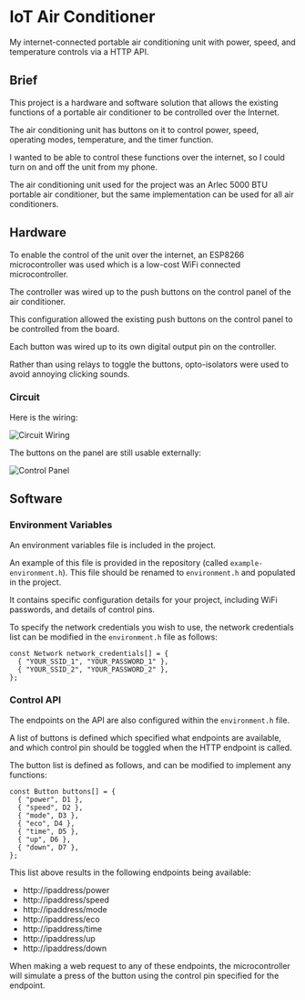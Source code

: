# IoT Air Conditioner
My internet-connected portable air conditioning unit with power, speed, and temperature controls via a HTTP API.

## Brief
This project is a hardware and software solution that allows the existing functions of a portable air conditioner to be controlled over the Internet.

The air conditioning unit has buttons on it to control power, speed, operating modes, temperature, and the timer function.

I wanted to be able to control these functions over the internet, so I could turn on and off the unit from my phone.

The air conditioning unit used for the project was an Arlec 5000 BTU portable air conditioner, but the same implementation can be used for all air conditioners.

## Hardware
To enable the control of the unit over the internet, an ESP8266 microcontroller was used which is a low-cost WiFi connected microcontroller.

The controller was wired up to the push buttons on the control panel of the air conditioner.

This configuration allowed the existing push buttons on the control panel to be controlled from the board.

Each button was wired up to its own digital output pin on the controller.

Rather than using relays to toggle the buttons, opto-isolators were used to avoid annoying clicking sounds.

### Circuit
Here is the wiring:

![Circuit Wiring](https://bespoke.dev/assets/images/projects/iot-air-con/1.png)

The buttons on the panel are still usable externally:

![Control Panel](https://bespoke.dev/assets/images/projects/iot-air-con/4.png)

## Software
### Environment Variables
An environment variables file is included in the project.

An example of this file is provided in the repository (called `example-environment.h`).
This file should be renamed to `environment.h` and populated in the project.

It contains specific configuration details for your project, including WiFi passwords, and details of control pins.

To specify the network credentials you wish to use, the network credentials list can be modified in the `environment.h` file as follows:

```
const Network network_credentials[] = {
  { "YOUR_SSID_1", "YOUR_PASSWORD_1" },
  { "YOUR_SSID_2", "YOUR_PASSWORD_2" },
};
```

### Control API
The endpoints on the API are also configured within the `environment.h` file.

A list of buttons is defined which specified what endpoints are available, and which control pin should be toggled when the HTTP endpoint is called.

The button list is defined as follows, and can be modified to implement any functions:
```
const Button buttons[] = {
  { "power", D1 },
  { "speed", D2 },
  { "mode", D3 },
  { "eco", D4 },
  { "time", D5 },
  { "up", D6 },
  { "down", D7 },
};
```

This list above results in the following endpoints being available:
* http://ipaddress/power
* http://ipaddress/speed
* http://ipaddress/mode
* http://ipaddress/eco
* http://ipaddress/time
* http://ipaddress/up
* http://ipaddress/down

When making a web request to any of these endpoints, the microcontroller will simulate a press of the button using the control pin specified for the endpoint.
